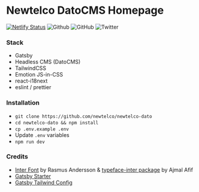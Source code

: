 # Newtelco DatoCMS Homepage

[![Netlify Status](https://api.netlify.com/api/v1/badges/d316877a-7bbc-441f-9e38-00eff63fea8f/deploy-status)](https://app.netlify.com/sites/gatsby-dato/deploys)
![Github](https://img.shields.io/github/last-commit/newtelco/newtelco-dato)
![GitHub](https://img.shields.io/github/license/newtelco/newtelco-dato)
![Twitter](https://img.shields.io/twitter/follow/newtelcode?label=%40NewtelcoDE&style=social)

### Stack
- Gatsby 
- Headless CMS (DatoCMS)
- TailwindCSS
- Emotion JS-in-CSS
- react-i18next
- eslint / prettier

### Installation
- `git clone https://github.com/newtelco/newtelco-dato`
- `cd newtelco-dato && npm install`
- `cp .env.example .env`
- Update `.env` variables
- `npm run dev`

### Credits 
- [Inter Font](https://rsms.me/inter/) by Rasmus Andersson & [typeface-inter package](https://github.com/ajmalafif/typeface-inter) by Ajmal Afif
- [Gatsby Starter](https://www.gatsbyjs.org/starters/brohlson/gatsby-datocms-starter)
- [Gatsby Tailwind Config](https://github.com/pauloelias/gatsby-tailwind-emotion-starter)
